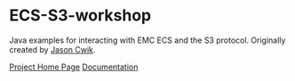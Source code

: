 # ECS-S3-workshop
Java examples for interacting with EMC ECS and the S3 protocol.  Originally created by [Jason Cwik](https://github.com/jasoncwik).

[Project Home Page](http://clintonmasters.github.io/ECS-S3-workshop/)
[Documentation](https://github.com/clintonmasters/ECS-S3-workshop/wiki)
